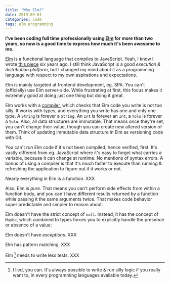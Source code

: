```yaml
---
title: "Why Elm?"
date: 2019-09-01
categories: code
tags: elm programming
---
```


**I've been coding full time professionally using [Elm] for more than two years, so now is a good time to express how much it's been awesome to me.**

[Elm] is a functional language that compiles to JavaScript. Yeah, I know I wrote [this piece](/code/2013/why_javascript/) six years ago. I still think JavaScript is a good *execution & distribution platform*, but I changed my mind about it as a programming language with respect to my own aspirations and expectations.

Elm is mainly targeted at frontend development, eg. SPA. You can't (officially) use Elm server-side. While frustrating at first, this focus makes it extremely good at doing just one thing but doing it great.

Elm works with a [compiler], which checks that Elm code you write is not too silly. It works with types, and everything you write has one and only one type. A `String` is forever a `String`. An `Int` is forever an `Int`, a `Yolo` is forever a `Yolo`. Also, all data structures are immutable. That means once they're set, you can't change their value, though you can create new altered version of them. Think of updating immutable data structure in Elm as versioning code with Git.

You can't run Elm code if it's not been compiled, hence verified, first. It's vastly different from eg. JavaScript where it's easy to forget what carries a variable, because it can change at runtime. No mentions of syntax errors. A bonus of using a compiler is that it's much faster to execute than running & refreshing the application to figure out if it works or not.

Nearly everything in Elm is a function. XXX

Also, Elm is *pure*. That means you can't perform side effects from within a function body, and you can't have different results returned by a function while passing it the same arguments twice. That makes code behavior super predictable and simpler to reason about.

Elm doesn't have the strict concept of `null`. Instead, it has the concept of `Maybe`, which combined to types forces you to explicitly handle the presence or absence of a value:

Elm doesn't have *exceptions*. XXX

Elm has pattern matching. XXX

Elm [^1] needs to write less tests. XXX

[^1]: I lied, you can. It's always possible to write & run silly logic if you really want to, in every programming languages available today.


[compiler]: https://github.com/elm/compiler
[Elm]: https://elm-lang.org/
